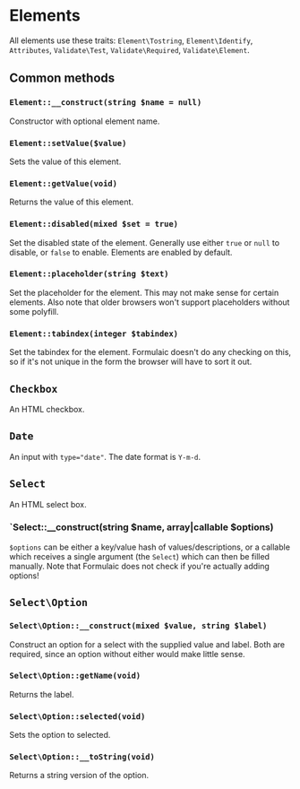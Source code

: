 # Elements

All elements use these traits: `Element\Tostring`, `Element\Identify`,
`Attributes`, `Validate\Test`, `Validate\Required`, `Validate\Element`.

## Common methods

### `Element::__construct(string $name = null)`

Constructor with optional element name.

### `Element::setValue($value)`

Sets the value of this element.

### `Element::getValue(void)`

Returns the value of this element.

### `Element::disabled(mixed $set = true)`

Set the disabled state of the element. Generally use either `true` or `null`
to disable, or `false` to enable. Elements are enabled by default.

### `Element::placeholder(string $text)`

Set the placeholder for the element. This may not make sense for certain
elements. Also note that older browsers won't support placeholders without some
polyfill.

### `Element::tabindex(integer $tabindex)`

Set the tabindex for the element. Formulaic doesn't do any checking on this, so
if it's not unique in the form the browser will have to sort it out.



## `Checkbox`

An HTML checkbox.

## `Date`

An input with `type="date"`. The date format is `Y-m-d`.

## `Select`

An HTML select box.

### `Select::__construct(string $name, array|callable $options)

`$options` can be either a key/value hash of values/descriptions, or a callable
which receives a single argument (the `Select`) which can then be filled
manually. Note that Formulaic does not check if you're actually adding options!

## `Select\Option`

### `Select\Option::__construct(mixed $value, string $label)`

Construct an option for a select with the supplied value and label. Both are
required, since an option without either would make little sense.

### `Select\Option::getName(void)`

Returns the label.

### `Select\Option::selected(void)`

Sets the option to selected.

### `Select\Option::__toString(void)`

Returns a string version of the option.
